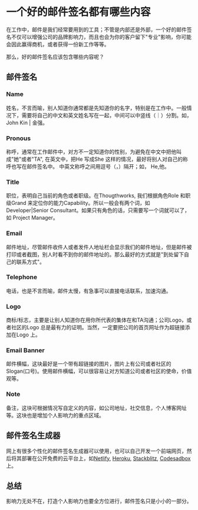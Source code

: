 # 一个好的邮件签名都有哪些内容



在工作中，邮件是我们经常要用到的工具；不管是内部还是外部，一个好的邮件签名不仅可以增强公司的品牌影响力，而且也会为你的客户留下"专业"影响，你可能会因此赢得商机，或者获得一份新工作等等。

那么，好的邮件签名应该包含哪些内容呢？

## 邮件签名

### Name

姓名，不言而喻，别人知道你通常都是先知道你的名字，特别是在工作中。一般情况下，需要将自己的中文和英文姓名写在一起，中间可以中竖线（｜）分割。如，John Kin | 金强。

### Pronous

称呼，通常在工作邮件中，对方不一定知道你的性别，为避免在中文中把他叫成"她"或者"TA", 在英文中，把He 写成She 这样的情况，最好将别人对自己的称呼也写在邮件签名中。 中英文称呼之间用逗号（，）隔开；如， He,他。

### Title

职位，表明自己当前的角色或者职级。在Thougthworks, 我们根据角色Role 和职级Grand 来定位你的能力Capability。所以一般会有两个词，如Developer|Senior Consultant。如果只有角色的话，只需要写一个词就可以了，如 Project Manager。

### Email

邮件地址，尽管邮件收件人或者发件人地址栏会显示我们的邮件地址，但是邮件被打印或者截图，别人时看不到你的邮件地址的。那么最好的方式就是"到处留下自己的联系方式"。

### Telephone

电话，也是不言而喻，邮件太慢，有急事可以直接电话联系，加速沟通。

### Logo

商标/标志，主要是让别人知道你在用你所代表的集体在和TA沟通；公司Logo，或者社区的Logo 总是最有力的证明。当然，一定要把公司的首页网址作为超链接添加在Logo 上。

### Email Banner

邮件横幅，这块最好是一个带有超链接的图片，图片上有公司或者社区的Slogan(口号)。使用邮件横幅，可以很容易让对方知道公司或者社区的使命，价值观等。

### Note

备注，这块可根据情况写自定义的内容，如公司地址，社交信息，个人博客网址等。这块也是增加个人影响力的重点区域。


## 邮件签名生成器

网上有很多个性化的邮件签名生成器可以使用，也可以自己开发一个前端网页，然后将其部署在公开免费的云平台上，如[Netlify](https://www.netlify.com/), [Heroku](https://www.heroku.com/), [Stackblitz](https://stackblitz.com/), [Codesadbox](https://codesandbox.io/)上。


## 总结

影响力无处不在，打造个人影响力也要全方位进行，邮件签名只是小小的一部分。

